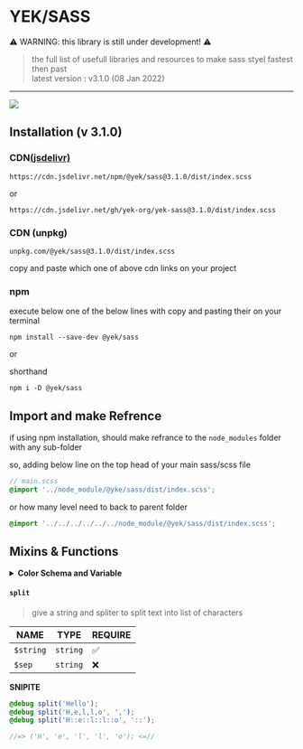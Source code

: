 # YEK/SASS

⚠️ WARNING: this library is still under development! ⚠️

> the full list of usefull libraries and resources to make sass styel fastest then past\
> latest version : v3.1.0 (08 Jan 2022)

----

[![](https://data.jsdelivr.com/v1/package/npm/@yek/sass/badge)](https://www.jsdelivr.com/package/npm/@yek/sass)

## Installation (v 3.1.0)

<h3>CDN<a href="https://www.jsdelivr.com/package/npm/@yek/sass">(jsdelivr)</a></h3>

``` https
https://cdn.jsdelivr.net/npm/@yek/sass@3.1.0/dist/index.scss
```

or

``` https
https://cdn.jsdelivr.net/gh/yek-org/yek-sass@3.1.0/dist/index.scss
```

### CDN (unpkg)

``` https
unpkg.com/@yek/sass@3.1.0/dist/index.scss
```

<p>copy and paste which one of above cdn links on your project</p>

### npm

<p>execute below one of the below lines with copy and pasting their on your terminal</p>

``` shell
npm install --save-dev @yek/sass
```

or

shorthand

``` shell
npm i -D @yek/sass
```

## Import and make Refrence

if using npm installation, should make refrance to the `node_modules` folder
with any sub-folder

so, adding below line on the top head of your main sass/scss file

``` scss
// main.scss 
@import '../node_module/@yke/sass/dist/index.scss';
```

or how many level need to back to parent folder

``` scss
@import '../../../../../../node_module/@yek/sass/dist/index.scss';
```

## Mixins & Functions

<details>
  <summary id="color-schema"><strong>Color Schema and Variable</strong></summary>
  
  <p>
    in this library we use variable color schema. so, that meant in yek-scss functions and mixins available to making this task easy.
  </p>

  <h4>Create Color Schema (Sass Variable system)</h4>
> this feature under wirtten and not tested

  <p>in this case we syncing sass variable with css variable (custom property) and this featuer just availbe to using native color function who can use with css variables<br />

  to working scss variable, should assigning before `clear-root` and `set-root` mixins
  </p>

  <details>
  <summary>Varialbe Table</summary>

  <table>
  <thead>
  <tr><th>SASS Syntax</th><th>CSS Syntax</th></tr>
  </thead>
  <tbody>
<tr>
<td>

``` scss
$color-primary
```

</td>
<td>

``` css
--color-primary
```

</td>
</tr>
<tr>
<td>

``` scss
$color-secondary
```

</td>
<td>

``` css
--color-secondary
```

</td>
</tr>
<tr>
<td>

``` scss
$color-white
```

</td>
<td>

``` css
--color-white
```

</td>
</tr>
<tr>
<td>  

``` scss
$color-black
```

</td>
<td>

``` css
--color-black
```

</td>
</tr>
<tr>
<td>

``` scss
$color-gray
```

</td>
<td>

``` css
--color-gray
```

</td>
</tr>
<tr>
<td>

``` scss
$color-light-gray
```

</td>
<td>

``` css
--color-light-gray
```

</td>
</tr>
<tr>
<td>

``` scss
$font-family
```

</td>
<td>

``` css
--font-family
```

</td>
</tr>
<tr>
<td colspan="2">if you have any variable should be in pre-built variable as schema, you can forking on github and making PR's or Issues on <a href="https://github.com/yek-org/yek-sass">@yek/sass</a> repo
</tr>
</tbody>
</table>

  </details>

  <p> Now, We using <code>clear-root</code> mixin to reset and normilize the defautl css styles and then using <code>set-root</code> mixin to setup and assign custom css variable as root level on <code>:root</code> selector</p>

  <details>
    <summary>Code Syntax</summary>


  <strong>Sass Syntax</strong>

  ```scss
  // custom or schema scss variable in here...
  @include clear-root();

  // if we have custom css variable, we setting it with set-root mixin in here
  @include set-root((
    custom-variable: 'custom-name',
    // and so on
  ));
  ```

  <strong>Css Syntax</strong>

  ```css
  :root {
    --color-primary: #1a2556;
    --color-secondary: #a5b3d4;
    --color-gray: #dde6f3;
    --color-light-gray: #f3f6fb;
    --color-white: white;
    --color-black: #3e3743;
    --font-family: Roboto, Montserrat, sans-serif;
  }
  ```

  </details>

  <p> And, for using on the your stylesheet, your code should be like some thing on the below
  </p>

  <details>
    <summary>Code Syntax</summary>

  <strong>Sass Syntax</strong>

  ```scss
  .selector{
    // sass native variable
    background-color: $color-primary;

    // css native variable
    background-color: var(--color-primary);

    // varialbe function
    background-color: val(color-primary);

    // color function
    background-color: color(primary);
  }
  ```

  <strong>Css Syntax</strong>

  ```css
  .selector{
    /* sass native variable */
    background-color: #1a2556;

    /* css native variable */
    background-color: var(--color-primary);

    /* varialbe function */
    background-color: var(--color-primary);

    /* color function */
    background-color: var(--color-primary);
  }
  ```

  </details>

  <code>val</code> function as native css <code>var</code> function and <code>color</code> function is function to giving any variable using <code>--color-</code> prefixes.

  so, to assigning new css variable and setting value on it or re-assign or changing current value of the any variable, we can use <code>set-var</code> mixin to making it easy.

  <details>
  <summary>Code Syntax</summary>

  <strong>Sass Syntax</strong>

  ```scss
  @include set-root(( custom-variable : 'custom-value' ));

  .selector::after {
    @include set-var(custom-variable, 'new-value');

    content: val(custom-variable);
  }
  ```

  <strong>Css Syntax</strong>

  ```css
  :root {
    /* another css root variable */
    --custom-variable: 'custom-variable';
  }

  .selector::after {
    --custom-variable: 'new-value';

    content: var(--custom-variable); /* replaced by 'new-value' */
  }
  ```

  </details>
  
  </details>

#### `split`

> give a string and spliter to split text into list of characters

| NAME      | TYPE     | REQUIRE |
| --------- | -------- | ------- |
| `$string` | `string` | ✅      |
| `$sep`    | `string` | ❌      |

**SNIPITE**

```scss
@debug split('Hello');
@debug split('H,e,l,l,o', ',');
@debug split('H::e::l::l::o', '::');

//=> ('H', 'e', 'l', 'l', 'o'); <=//
```
